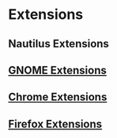 # Extensions



## Nautilus Extensions



## [GNOME Extensions](https://extensions.gnome.org/)



## [Chrome Extensions](https://chrome.google.com/webstore/category/extensions)



## [Firefox Extensions](https://addons.mozilla.org/en-US/firefox/extensions/)

